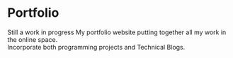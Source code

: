 # Portfolio
Still a work in progress
 My portfolio website putting together all my work in the online space.   
 Incorporate both programming projects and Technical Blogs. 